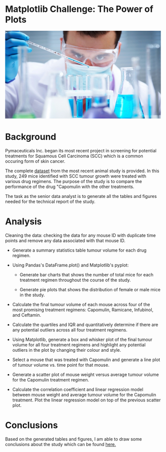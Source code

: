 # **Matplotlib Challenge: The Power of Plots**

![](Pymaceuticals/data/Laboratory.jpg)

# Background
Pymaceuticals Inc. began its most recent project in screening for potential treatments for Squamous Cell Carcinoma (SCC) which is a common occuring form of skin cancer.

The complete <a href="Pymaceuticals/data/Mouse_metadata.csv">dataset</a> from the most recent animal study is provided. In this study, 249 mice identified with SCC tumour growth were treated with various drug regimens. The purpose of the study is to compare the performance of the drug "Capomulin with the other treatments.

The task as the senior data analyst is to generate all the tables and figures needed for the technical report of the study.

# Analysis
Cleaning the data: checking the data for any mouse ID with duplicate time points and remove any data associated with that mouse ID.

* Generate a summary statistics table tumour volume for each drug regimen.

* Using Pandas's DataFrame.plot() and Matplotlib's pyplot:
    *  Generate bar charts that shows the number of total mice for each treatment regimen throughout the course of the study.

    * Generate pie plots that shows the distribution of female or male mice in the study.


* Calculate the final tumour volume of each mouse across four of the most promising treatment regimens: Capomulin, Ramicane, Infubinol, and Ceftamin. 

* Calculate the quartiles and IQR and quantitatively determine if there are any potential outliers across all four treatment regimens.

* Using Matplotlib, generate a box and whisker plot of the final tumour volume for all four treatment regimens and highlight any potential outliers in the plot by changing their colour and style.


* Select a mouse that was treated with Capomulin and generate a line plot of tumour volume vs. time point for that mouse.

* Generate a scatter plot of mouse weight versus average tumour volume for the Capomulin treatment regimen.

* Calculate the correlation coefficient and linear regression model between mouse weight and average tumour volume for the Capomulin treatment. Plot the linear regression model on top of the previous scatter plot.

# Conclusions
Based on the generated tables and figures, I am able to draw some conclusions about the study which can be found <a href="Pymaceuticals/Conclusion.txt">here.</a>